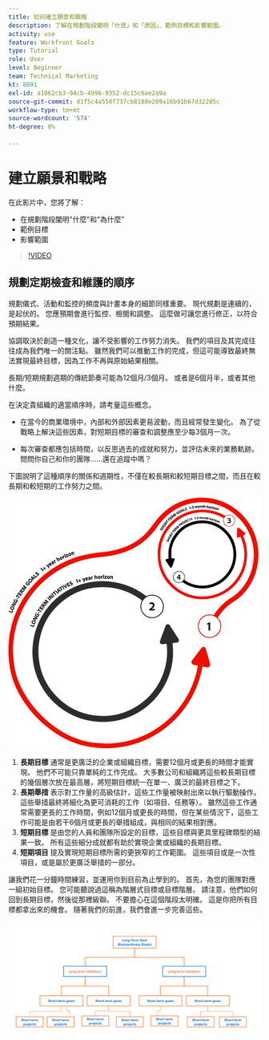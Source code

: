 ```yaml
---
title: 如何確立願景和戰略
description: 了解在規劃階段闡明「什麼」和「原因」、範例目標和影響範圍。
activity: use
feature: Workfront Goals
type: Tutorial
role: User
level: Beginner
team: Technical Marketing
kt: 8891
exl-id: a1062cb3-94cb-4996-9352-dc15c6ae2a9a
source-git-commit: d1f5c4a558f737cb8188e209a16b91b67d32285c
workflow-type: tm+mt
source-wordcount: '574'
ht-degree: 0%

---
```


# 建立願景和戰略

在此影片中，您將了解：

* 在規劃階段闡明&quot;什麼&quot;和&quot;為什麼&quot;
* 範例目標
* 影響範圍

>[!VIDEO](https://video.tv.adobe.com/v/335185/?quality=12)

## 規劃定期檢查和維護的順序

規劃儀式、活動和監控的頻度與計畫本身的細節同樣重要。 現代規劃是連續的，是起伏的。 您應預期會進行監控、檢閱和調整。 這麼做可讓您進行修正，以符合預期結果。

協調取決於創造一種文化，讓不受影響的工作努力消失。 我們的項目及其完成往往成為我們唯一的關注點。 雖然我們可以推動工作的完成，但這可能導致最終無法實現最終目標，因為工作不再與原始結果相關。

長期/短期規劃週期的傳統節奏可能為12個月/3個月。 或者是6個月半，或者其他什麼。

在決定貴組織的適當順序時，請考量這些概念。

* 在當今的商業環境中，內部和外部因素更易波動，而且經常發生變化。 為了從戰略上解決這些因素，對短期目標的審查和調整應至少每3個月一次。

* 每次審查都應包括時間，以反思過去的成就和努力，並評估未來的業務軌跡。 問問你自己和你的團隊……還在追蹤中嗎？

下圖說明了這種順序的關係和週期性，不僅在較長期和較短期目標之間，而且在較長期和較短期的工作努力之間。

![策略執行週期的圖](assets/02-workfront-goals-strategic-execution-cycle.png)

1. **長期目標** 通常是更廣泛的企業或組織目標，需要12個月或更長的時間才能實現。 他們不可能只靠單純的工作完成。 大多數公司和組織將這些較長期目標的幾個層次放在最高層，將短期目標統一在單一、廣泛的最終目標之下。
1. **長期舉措** 表示對工作量的高級估計，這些工作量被映射出來以執行驅動操作。 這些舉措最終將細化為更可消耗的工作（如項目、任務等）。 雖然這些工作通常需要更長的工作時間，例如12個月或更長的時間，但在某些情況下，這些工作可能是由若干6個月或更長的舉措組成，與相同的結果相對應。
1. **短期目標** 是由您的人員和團隊所設定的目標，這些目標與更具里程碑類型的結果一致。 所有這些細分成就都有助於實現企業或組織的長期目標。
1. **短期項目** 提及實現短期目標所需的更狹窄的工作範圍。 這些項目或是一次性項目，或是屬於更廣泛舉措的一部分。

<!--
Your turn graphic
-->

讓我們花一分鐘時間練習，並運用你到目前為止學到的。 首先，為您的團隊對應一組初始目標。 您可能聽說過這稱為階層式目標或目標階層。 請注意，他們如何回到長期目標，然後從那裡級聯。 不要擔心在這個階段太明確。 這是你把所有目標都拿出來的機會。 隨著我們的前進，我們會進一步完善這些。

![描繪短期和長期目標的圖解](assets/03-workfront-goals-goal-mapping.png)
